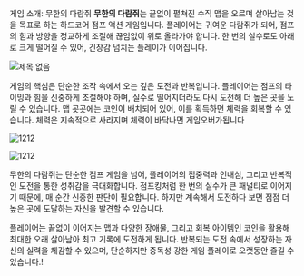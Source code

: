 게임 소개: 무한의 다람쥐
**무한의 다람쥐**는 끝없이 펼쳐진 수직 맵을 오르며 살아남는 것을 목표로 하는 하드코어 점프 액션 게임입니다. 
플레이어는 귀여운 다람쥐가 되어, 점프의 힘과 방향을 정교하게 조절해 끊임없이 위로 올라가야 합니다. 한 번의 실수로도 아래로 크게 떨어질 수 있어, 긴장감 넘치는 플레이가 이어집니다.

![제목 없음](https://github.com/user-attachments/assets/cec64fa5-00f8-4a10-8e2c-902116a11346)


게임의 핵심은 단순한 조작 속에서 오는 깊은 도전과 반복입니다. 플레이어는 점프의 타이밍과 힘을 신중하게 조절해야 하며, 실수로 떨어지더라도 다시 도전해 더 높은 곳을 노릴 수 있습니다. 
맵 곳곳에는 코인이 배치되어 있어, 이를 획득하면 체력을 회복할 수 있습니다. 체력은 지속적으로 사라지며 체력이 바닥나면 게임오버가됩니다

![1212](https://github.com/user-attachments/assets/8590c0c7-7c3b-459c-9bd0-ec6f853b5f52)

![1212](https://github.com/user-attachments/assets/92c59cb6-e351-4d3a-8590-6540b6cc35a5)


무한의 다람쥐는 단순한 점프 게임을 넘어, 플레이어의 집중력과 인내심, 그리고 반복적인 도전을 통한 성취감을 극대화합니다. 점프킹처럼 한 번의 실수가 큰 패널티로 이어지기 때문에, 매 순간 신중한 판단이 필요합니다. 
하지만 계속해서 도전하다 보면 점점 더 높은 곳에 도달하는 자신을 발견할 수 있습니다.

플레이어는 끝없이 이어지는 맵과 다양한 장애물, 그리고 회복 아이템인 코인을 활용해 최대한 오래 살아남아 최고 기록에 도전하게 됩니다. 
반복되는 도전 속에서 성장하는 자신의 실력을 체감할 수 있으며, 단순하지만 중독성 강한 게임 플레이로 오랫동안 즐길 수 있습니다.!
